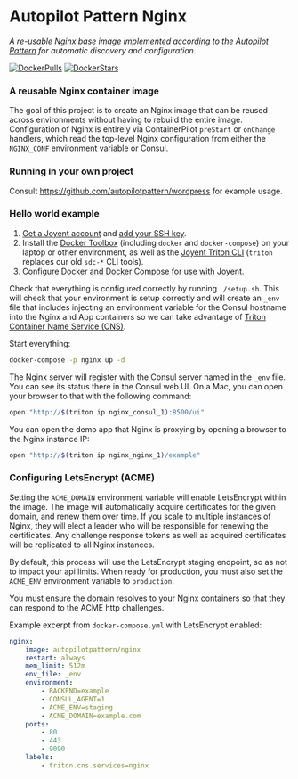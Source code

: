 Autopilot Pattern Nginx
=======================

*A re-usable Nginx base image implemented according to the [Autopilot Pattern](http://autopilotpattern.io/) for automatic discovery and configuration.*

[![DockerPulls](https://img.shields.io/docker/pulls/autopilotpattern/nginx.svg)](https://registry.hub.docker.com/u/autopilotpattern/nginx/)
[![DockerStars](https://img.shields.io/docker/stars/autopilotpattern/nginx.svg)](https://registry.hub.docker.com/u/autopilotpattern/nginx/)

### A reusable Nginx container image

The goal of this project is to create an Nginx image that can be reused across environments without having to rebuild the entire image. Configuration of Nginx is entirely via ContainerPilot `preStart` or `onChange` handlers, which read the top-level Nginx configuration from either the `NGINX_CONF` environment variable or Consul.

### Running in your own project

Consult https://github.com/autopilotpattern/wordpress for example usage.

### Hello world example

1. [Get a Joyent account](https://my.joyent.com/landing/signup/) and [add your SSH key](https://docs.joyent.com/public-cloud/getting-started).
1. Install the [Docker Toolbox](https://docs.docker.com/installation/mac/) (including `docker` and `docker-compose`) on your laptop or other environment, as well as the [Joyent Triton CLI](https://www.joyent.com/blog/introducing-the-triton-command-line-tool) (`triton` replaces our old `sdc-*` CLI tools).
1. [Configure Docker and Docker Compose for use with Joyent.](https://docs.joyent.com/public-cloud/api-access/docker)

Check that everything is configured correctly by running `./setup.sh`. This will check that your environment is setup correctly and will create an `_env` file that includes injecting an environment variable for the Consul hostname into the Nginx and App containers so we can take advantage of [Triton Container Name Service (CNS)](https://www.joyent.com/blog/introducing-triton-container-name-service).

Start everything:

```bash
docker-compose -p nginx up -d
```

The Nginx server will register with the Consul server named in the `_env` file. You can see its status there in the Consul web UI. On a Mac, you can open your browser to that with the following command:

```bash
open "http://$(triton ip nginx_consul_1):8500/ui"
```

You can open the demo app that Nginx is proxying by opening a browser to the Nginx instance IP:

```bash
open "http://$(triton ip nginx_nginx_1)/example"
```

### Configuring LetsEncrypt (ACME)

Setting the `ACME_DOMAIN` environment variable will enable LetsEncrypt within
the image. The image will automatically acquire certificates for the given
domain, and renew them over time. If you scale to multiple instances of Nginx,
they will elect a leader who will be responsible for renewing the certificates. 
Any challenge response tokens as well as acquired certificates will be
replicated to all Nginx instances. 

By default, this process will use the LetsEncrypt staging endpoint, so as not to
impact your api limits. When ready for production, you must also set the
`ACME_ENV` environment variable to `production`. 

You must ensure the domain resolves to your Nginx containers so that they can
respond to the ACME http challenges.

Example excerpt from `docker-compose.yml` with LetsEncrypt enabled:

```yaml
nginx:
    image: autopilotpattern/nginx
    restart: always
    mem_limit: 512m
    env_file: _env
    environment:
        - BACKEND=example
        - CONSUL_AGENT=1
        - ACME_ENV=staging
        - ACME_DOMAIN=example.com
    ports:
        - 80
        - 443
        - 9090
    labels:
        - triton.cns.services=nginx
```
